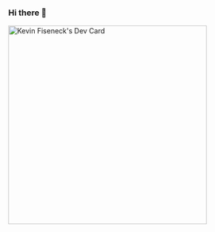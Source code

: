### Hi there 👋

<a href="https://app.daily.dev/KeiZed"><img src="https://api.daily.dev/devcards/6bcd50a69de34cc7a9ced13186abad4d.png?r=om4" width="400" alt="Kevin Fiseneck's Dev Card"/></a>

<!--
**Keized/keized** is a ✨ _special_ ✨ repository because its `README.md` (this file) appears on your GitHub profile.

Here are some ideas to get you started:

- 🔭 I’m currently working on ...
- 🌱 I’m currently learning ...
- 👯 I’m looking to collaborate on ...
- 🤔 I’m looking for help with ...
- 💬 Ask me about ...
- 📫 How to reach me: ...
- 😄 Pronouns: ...
- ⚡ Fun fact: ...
-->

